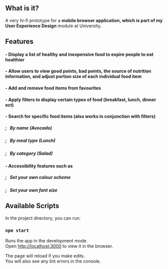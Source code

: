 ## What is it?

A very hi-fi prototype for a **mobile browser application, which is part of my User Experience Design** module at University.

## Features

#### - Display a list of healthy and inexpensive food to expire people to eat healthier
#### - Allow users to view good points, bad points, the source of nutrition information, and adjust portion size of each individual food item
#### - Add and remove food items from favourites
#### - Apply filters to display certain types of food (breakfast, lunch, dinner ect)
#### - Search for specific food items (also works in conjunction with filters)
#####   ;&nbsp;&nbsp; By name (Avocado)
#####  ;&nbsp;&nbsp;  By meal type (Lunch)
#####  ;&nbsp;&nbsp;  By category (Salad)
#### - Accessibility features such as
#####  ;&nbsp;&nbsp; Set your own colour scheme
#####   ;&nbsp;&nbsp; Set your own font size

## Available Scripts

In the project directory, you can run:

### `npm start`

Runs the app in the development mode.<br />
Open [http://localhost:3000](http://localhost:3000) to view it in the browser.

The page will reload if you make edits.<br />
You will also see any lint errors in the console.


